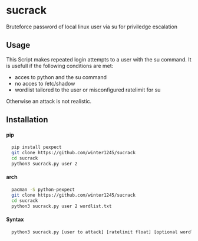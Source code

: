 # sucrack
Bruteforce password of local linux user via su for priviledge escalation


## Usage
This Script makes repeated login attempts to a user with the su command.
It is usefull if the following conditions are met:
  * acces to python and the su command
  * no acces to /etc/shadow
  * wordlist tailored to the user or misconfigured ratelimit for su

Otherwise an attack is not realistic.
  
## Installation

#### pip
```sh
  pip install pexpect 
  git clone https://github.com/winter1245/sucrack
  cd sucrack
  python3 sucrack.py user 2
```

#### arch

```sh
  pacman -S python-pexpect
  git clone https://github.com/winter1245/sucrack
  cd sucrack
  python3 sucrack.py user 2 wordlist.txt
```

#### Syntax

```sh
  python3 sucrack.py [user to attack] [ratelimit float] [optional wordlistpath]
```


